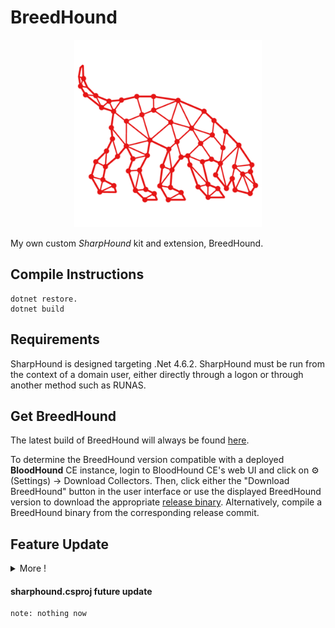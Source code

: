 # BreedHound

<a href="https://github.com/pxcs/BreedHound/"><p align="center">
<img width="300" height="300" src="logo.png">
</p></a>

My own custom *SharpHound* kit and extension, BreedHound.

## Compile Instructions

```
dotnet restore.
dotnet build
```

## Requirements

SharpHound is designed targeting .Net 4.6.2. SharpHound must be run from the context of a domain user, either directly through a logon or through another method such as RUNAS.

## Get BreedHound

The latest build of BreedHound will always be found [here](https://github.com/pxcs/BreedHound/releases).

To determine the BreedHound version compatible with a deployed **BloodHound** CE instance, login to BloodHound CE's web UI and click on ⚙️ (Settings) → Download Collectors. Then, click either the "Download BreedHound" button in the user interface or use the displayed BreedHound version to download the appropriate [release binary](https://github.com/pxcs/BreedHound/releases). Alternatively, compile a BreedHound binary from the corresponding release commit.


## Feature Update

<details><summary>More !</summary>

```sh
src/
│
└── Client
   ├── context.cs ✔              
   ├── enums.cs ✔
   ├── flags.cs ✔
   ├── links.cs ✔
   ├── vulnscan.cs ✔   
   |
   └─── RES
       ├── harpoon.cpp ✔
       ├── harpoon.hpp ✔
       └── utils.cpp 
       |
       |
       └─── NET
            ├── client.cs ✔
            ├── dos.cs
            ├── example.sln ✔
            └─── pwn.cs
            
```
</details>

#### **sharphound.csproj** future update

```py
note: nothing now
```